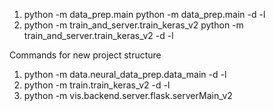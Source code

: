 1. python -m data_prep.main
    python -m data_prep.main -d -l 
2. python -m train_and_server.train_keras_v2
    python -m train_and_server.train_keras_v2 -d -l
    
Commands for new project structure
1. python -m data.neural_data_prep.data_main -d -l
2. python -m train.train_keras_v2 -d -l
3. python -m vis.backend.server.flask.serverMain_v2
